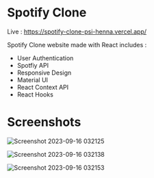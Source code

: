 
# Spotify Clone

Live : https://spotify-clone-psi-henna.vercel.app/


Spotify Clone website made with React includes :
- User Authentication
- Spotfiy API
- Responsive Design
- Material UI
- React Context API
- React Hooks

# Screenshots
![Screenshot 2023-09-16 032125](https://github.com/Lambersonistaken/spotify-clone/assets/73862428/b140e1fe-2c66-4d3e-9d62-bdc015c33c84)

![Screenshot 2023-09-16 032138](https://github.com/Lambersonistaken/spotify-clone/assets/73862428/d1be220d-b2d0-44d5-af6a-a72748b5c94d)

![Screenshot 2023-09-16 032153](https://github.com/Lambersonistaken/spotify-clone/assets/73862428/f0f89ba4-b3de-40d6-9228-3b5b87060caa)










